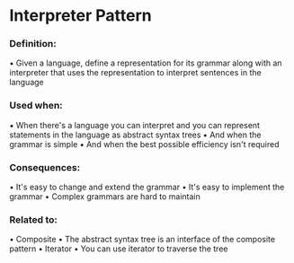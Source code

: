 ﻿# Interpreter Pattern

### Definition:
▪ Given a language, define a representation for its grammar along with an interpreter that uses the representation to interpret sentences in the language


### Used when:
▪ When there's a language you can interpret and you can represent statements in the language as abstract syntax trees
▪ And when the grammar is simple
▪ And when the best possible efficiency isn't required

### Consequences:
• It's easy to change and extend the grammar
• It's easy to implement the grammar
• Complex grammars are hard to maintain

### Related to:
• Composite
	• The abstract syntax tree is an interface of the composite pattern
• Iterator
	• You can use iterator to traverse the tree
